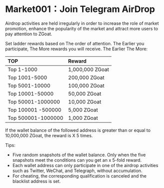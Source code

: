 # Market001：Join Telegram AirDrop

Airdrop activities are held irregularly in order to increase the role of market promotion, enhance the popularity of the market and attract more users to pay attention to ZGoat.

Set ladder rewards based on The order of attention. The Earlier you participate, The More rewards you will receive. The Earlier The More:

| TOP | Reward |
| :--- | :--- |
| Top 1-1000 | 1,000,000 ZGoat |
| Top 1001-5000 | 200,000 ZGoat |
| Top 5001-10000 | 100,000 ZGoat |
| Top 10001-50000 | 50,000 ZGoat |
| Top 50001-1000000 | 10,000 ZGoat |
| Top 100001 -500000 | 5,000 ZGoat |
| Top 500001-1000000 | 1,000 ZGoat |

If the wallet balance of the followed address is greater than or equal to 10,000,000 ZGoat, the reward is X 5 times.

Tips:

* Five random snapshots of the wallet balance. Only when the five snapshots meet the conditions can you get an x 5-fold reward.
* Each wallet address can only participate in one of the airdrop activities such as Twitter, WeChat, and Telegraph, without accumulation.
* For cheating, the corresponding qualification is canceled and the blacklist address is set.


